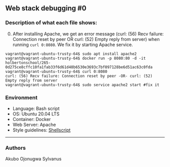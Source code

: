 ## Web stack debugging #0

### Description of what each file shows:
0. After installing Apache, we get an error message (curl: (56) Recv failure: Connection reset by peer OR curl: (52) Empty reply from server) when running ```curl 0:8080```. We fix it by starting Apache service.
```
vagrant@vagrant-ubuntu-trusty-64$ sudo apt install apache2
vagrant@vagrant-ubuntu-trusty-64$ docker run -p 8080:80 -d -it holbertonschool/265-0d275ce8cffc10fa1fab33f6d61d40b6530e3693c7bf097128be6d51ac63c0fda
vagrant@vagrant-ubuntu-trusty-64$ curl 0:8080
curl: (56) Recv failure: Connection reset by peer -OR- curl: (52) Empty reply from server
vagrant@vagrant-ubuntu-trusty-64$ sudo service apache2 start #fix it
```

### Environment
* Language: Bash script
* OS: Ubuntu 20.04 LTS
* Container: Docker
* Web Server: Apache
* Style guidelines: [Shellscript](https://github.com/koalaman/shellcheck)
---
### Authors
Akubo Ojonugwa Sylvanus
